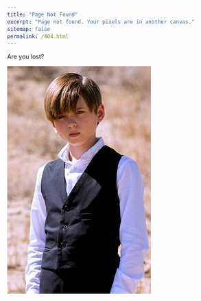 ```yaml
---
title: "Page Not Found"
excerpt: "Page not found. Your pixels are in another canvas."
sitemap: false
permalink: /404.html
---
```


Are you lost?

<img src="./images/ayl.jpg"
     alt="Markdown Monster icon"
     style="float: left; margin-right: 10px;" />


<script type="text/javascript">
  var GOOG_FIXURL_LANG = 'en';
  var GOOG_FIXURL_SITE = '{{ site.url }}'
</script>
<script type="text/javascript"
  src="//linkhelp.clients.google.com/tbproxy/lh/wm/fixurl.js">
</script>
